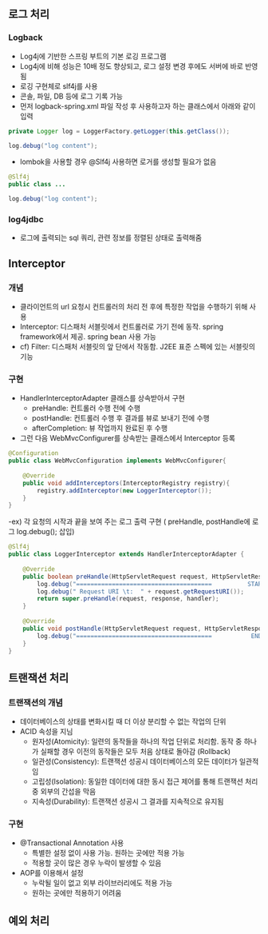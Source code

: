 ## 로그 처리
### Logback
- Log4j에 기반한 스프링 부트의 기본 로깅 프로그램
- Log4j에 비해 성능은 10배 정도 향상되고, 로그 설정 변경 후에도 서버에 바로 반영됨
- 로깅 구현체로 slf4j를 사용
- 콘솔, 파일, DB 등에 로그 기록 가능
- 먼저 logback-spring.xml 파일 작성 후 사용하고자 하는 클래스에서 아래와 같이 입력
```java
private Logger log = LoggerFactory.getLogger(this.getClass());

log.debug("log content");
```

- lombok을 사용할 경우 @Slf4j 사용하면 로거를 생성할 필요가 없음
```java
@Slf4j
public class ...

log.debug("log content");
```

### log4jdbc
- 로그에 출력되는 sql 쿼리, 관련 정보를 정렬된 상태로 출력해줌

## Interceptor
### 개념
- 클라이언트의 url 요청시 컨트롤러의 처리 전 후에 특정한 작업을 수행하기 위해 사용
- Interceptor: 디스패처 서블릿에서 컨트롤러로 가기 전에 동작. spring framework에서 제공. spring bean 사용 가능
- cf) Filter: 디스패처 서블릿의 앞 단에서 작동함. J2EE 표준 스펙에 있는 서블릿의 기능

### 구현
- HandlerInterceptorAdapter 클래스를 상속받아서 구현
  - preHandle: 컨트롤러 수행 전에 수행
  - postHandle: 컨트롤러 수행 후 결과를 뷰로 보내기 전에 수행
  - afterCompletion: 뷰 작업까지 완료된 후 수행
- 그런 다음 WebMvcConfigurer를 상속받는 클래스에서 Interceptor 등록
```java
@Configuration
public class WebMvcConfiguration implements WebMvcConfigurer{
	
	@Override
	public void addInterceptors(InterceptorRegistry registry){
		registry.addInterceptor(new LoggerInterceptor());
	}
}
```
-ex) 각 요청의 시작과 끝을 보여 주는 로그 출력 구현 ( preHandle, postHandle에 로그 log.debug(); 삽입)
```java
@Slf4j
public class LoggerInterceptor extends HandlerInterceptorAdapter {
	
	@Override
	public boolean preHandle(HttpServletRequest request, HttpServletResponse response, Object handler) throws Exception{
		log.debug("======================================          START         ======================================");
		log.debug(" Request URI \t:  " + request.getRequestURI());
		return super.preHandle(request, response, handler);
	}
	
	@Override
	public void postHandle(HttpServletRequest request, HttpServletResponse response, Object handler, ModelAndView modelAndView) throws Exception {
		log.debug("======================================           END          ======================================\n");
	}
}
```

## 트랜잭션 처리
### 트랜잭션의 개념
- 데이터베이스의 상태를 변화시킬 때 더 이상 분리할 수 없는 작업의 단위
- ACID 속성을 지님
  - 원자성(Atomicity): 일련의 동작들을 하나의 작업 단위로 처리함. 동작 중 하나가 실패할 경우 이전의 동작들은 모두 처음 상태로 돌아감 (Rollback)
  - 일관성(Consistency): 트랜잭션 성공시 데이터베이스의 모든 데이터가 일관적임 
  - 고립성(Isolation): 동일한 데이터에 대한 동시 접근 제어를 통해 트랜잭션 처리 중 외부의 간섭을 막음
  - 지속성(Durability): 트랜잭션 성공시 그 결과를 지속적으로 유지됨

### 구현
- @Transactional Annotation 사용
  - 특별한 설정 없이 사용 가능. 원하는 곳에만 적용 가능
  - 적용할 곳이 많은 경우 누락이 발생할 수 있음
- AOP를 이용해서 설정
  - 누락될 일이 없고 외부 라이브러리에도 적용 가능
  - 원하는 곳에만 적용하기 어려움

## 예외 처리
